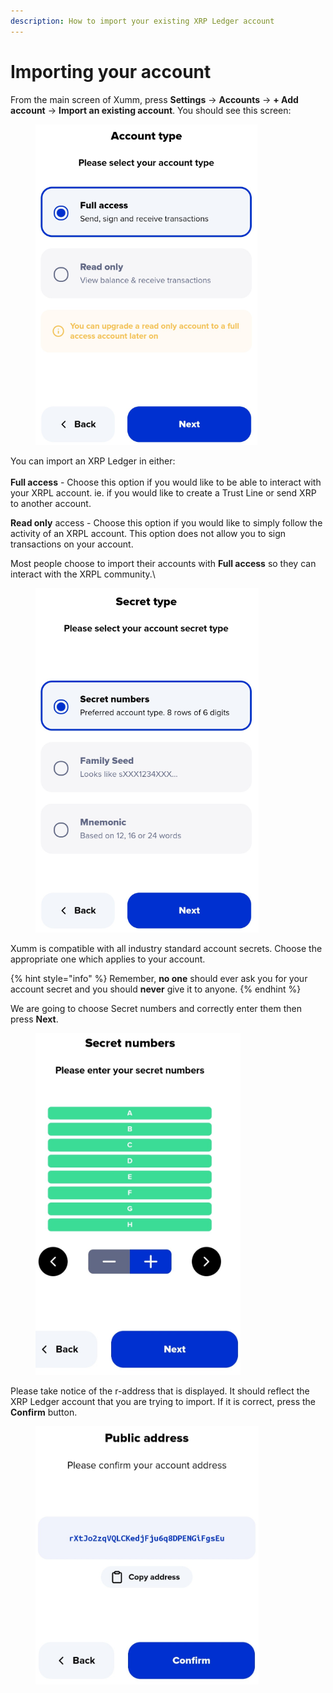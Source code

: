 ```yaml
---
description: How to import your existing XRP Ledger account
---
```


# Importing your account

From the main screen of Xumm, press **Settings** -> **Accounts** -> **+ Add account** -> **Import an existing account**. You should see this screen:

<figure><img src="../.gitbook/assets/Account type.png" alt=""><figcaption></figcaption></figure>

You can import an XRP Ledger in either:\
\
**Full access** - Choose this option if you would like to be able to interact with your XRPL account. ie. if you would like to create a Trust Line or send XRP to another account.

**Read only** access - Choose this option if you would like to simply follow the activity of an XRPL account. This option does not allow you to sign transactions on your account.&#x20;

Most people choose to import their accounts with **Full access** so they can interact with the XRPL community.\


<figure><img src="../.gitbook/assets/Secret type.png" alt=""><figcaption></figcaption></figure>

Xumm is compatible with all industry standard account secrets. Choose the appropriate one which applies to your account.

{% hint style="info" %}
Remember, **no one** should ever ask you for your account secret and you should **never** give it to anyone.&#x20;
{% endhint %}

We are going to choose Secret numbers and correctly enter them then press **Next**.

<figure><img src="../.gitbook/assets/Secret numbers - Confirmation.png" alt=""><figcaption></figcaption></figure>



Please take notice of the r-address that is displayed. It should reflect the XRP Ledger account that you are trying to import. If it is correct, press the **Confirm** button.

<figure><img src="../.gitbook/assets/Public Address - 2.png" alt=""><figcaption></figcaption></figure>

